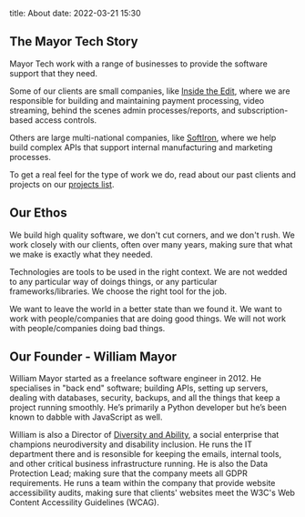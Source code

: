title: About
date: 2022-03-21 15:30

## The Mayor Tech Story

Mayor Tech work with a range of businesses to provide the software support that they need. 

Some of our clients are small companies, like [Inside the Edit](https://insidetheedit.com), where we are responsible for building and maintaining payment processing, video streaming, behind the scenes admin processes/reports, and subscription-based access controls. 

Others are large multi-national companies, like [SoftIron](https://softiron.com), where we help build complex APIs that support internal manufacturing and marketing processes. 

To get a real feel for the type of work we do, read about our past clients and projects on our [projects list](/projects/).

## Our Ethos

We build high quality software, we don't cut corners, and we don't rush. We work closely with our clients, often over many years, making sure that what we make is exactly what they needed.

Technologies are tools to be used in the right context. We are not wedded to any particular way of doings things, or any particular frameworks/libraries. We choose the right tool for the job.

We want to leave the world in a better state than we found it. We want to work with people/companies that are doing good things. We will not work with people/companies doing bad things.

## Our Founder - William Mayor

William Mayor started as a freelance software engineer in 2012. He specialises in "back end" software; building APIs, setting up servers, dealing with databases, security, backups, and all the things that keep a project running smoothly. He’s primarily a Python developer but he’s been known to dabble with JavaScript as well.

William is also a Director of [Diversity and Ability](https://diversityandability.com), a social enterprise that champions neurodiversity and disability inclusion. He runs the IT department there and is resonsible for keeping the emails, internal tools, and other critical business infrastructure running. He is also the Data Protection Lead; making sure that the company meets all GDPR requirements. He runs a team within the company that provide website accessibility audits, making sure that clients' websites meet the W3C's Web Content Accessility Guidelines (WCAG).
